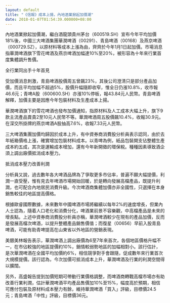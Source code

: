 ```yaml
---
layout: default
title: "《信報》成本上揚，內地酒業掀起加價潮"
date: 2018-01-07T01:54:39.000000+08:00
---
```


內地酒業掀起加價潮，繼白酒龍頭貴州茅台（600519.SH）宣布今年平均加價18%後，中國三大啤酒集團華潤啤酒（00291）、青島啤酒（00168）及燕京啤酒（000729.SZ），以原材料等成本上漲為由，齊齊於今年1月1日起加價。市場消息指華潤啤酒旗下雪花啤酒及燕京啤酒加幅達10%至20%，被形容為十年來行業首度集體調升售價。

全行業同出手十年首見

受加價消息刺激，青島啤酒股價周五曾飆23%，其後公司澄清只是部分產品加價，而且平均加幅不超過5%，股價升幅隨即收窄，惟全日仍漲10.8%，收市報46.6元；青啤A股（600600.SH）亦漲10%停板，報43.84元人民幣。青島啤酒解釋，加價主要是因應今年包裝材料及生產成本上揚。

華潤啤酒旗下的雪花啤酒也發布加價通知，指原材料及人工成本大幅上升，旗下9款主流產品賣貴2至10元人民幣不等。華潤啤酒周五股價飆10.4%，收報30.9元。在深交所掛牌的燕京啤酒A股抽高7.6%，收報7.33元人民幣。

三大啤酒集團加價均歸因於成本上升，有中資券商消費股分析員表示認同，由於去年紙箱價格上漲，確實增加包裝材料成本。以青啤為例，紙品包裝開支佔整體生產成本約五成，其次是運輸成本增加，還有今年新開徵的環保稅。種種因素導致酒企須上調出廠價抵消成本壓力。

抵消成本壓力改善利潤

分析員又說，過去數年各大啤酒品牌為了爭取更多市佔率，普遍不願大幅提價，利潤一直受壓，惟有見去年啤酒市場開始回暖，於是轉向發展高檔產品，既提升利潤，也可配合內地居民消費升級。今次啤酒商集體加價亦非全國性，只選擇在本身銷售較佳的地區提高價格。

根據歐睿國際數據，未來數年中國啤酒市場將繼續以每年2%的速度增長，但業內人士認為，隨着人口老化和消費分化，啤酒業前景不容樂觀，中高檔產品是未來的增長點。上述中資券商消費股分析員亦稱，華潤啤酒較少在現有的產品加價，反而是發展高檔次啤酒，以提升整體產品銷售價值；而復星（00656）早前入股青島啤酒，可能有助青啤提高在山東省以外地區的營銷表現。

美銀美林報告表示，華潤啤酒上調出廠價為6至7年來首次，各個地區價格升幅不一，在市佔較強的地區提價約10%，銷情較弱勢地區的加幅相對小。該行估計，是次華潤啤酒在全國平均加價約6%，相信競爭對手會跟隨，促成數年來行業首次大規模提價。該行認為，今次加價可抵消成本上升，華潤啤酒及行業的利潤空間得以擴闊。

另外，高盛報告提到加價短期可帶動行業價格調整，而啤酒商轉戰高檔市場亦有助改善行業利潤，估計華潤啤酒平均產品售價加10%至15%，幅度高於預期，相信可應付包裝及原材料成本壓力有餘，維持華潤啤酒「買入」評級，目標價24.5元；青島啤酒「中性」評級，目標價36元。

